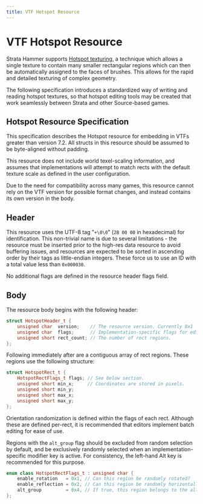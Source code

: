 ```yaml
---
title: VTF Hotspot Resource
---
```


# VTF Hotspot Resource

Strata Hammer supports [Hotspot texturing](https://www.defaultinteractive.co.uk/post/hotspot-texturing), a technique which allows a single texture to contain many smaller rectangular regions which can then be automatically assigned to the faces of brushes. This allows for the rapid and detailed texturing of complex geometry.

The following specification introduces a standardized way of writing and reading hotspot textures, so that hotspot editing tools may be created that work seamlessly between Strata and other Source-based games.

## Hotspot Resource Specification

This specification describes the Hotspot resource for embedding in VTFs greater than version 7.2. All structs in this resource should be assumed to be byte-aligned without padding.

This resource does not include world texel-scaling information, and assumes that implementations will attempt to match rects with the default texture scale as defined in the user configuration.

Due to the need for compatibility across many games, this resource cannot rely on the VTF version for possible format changes, and instead contains its own version in the body.

## Header

This resource uses the UTF-8 tag "`+\0\0`" (`2B 00 00` in hexadecimal) for identification. This non-trivial name is due to several limitations - the resource must be inserted prior to the high-res data resource to avoid buffering issues, and resources are expected to be sorted in ascending order by their tags as little-endian integers. These force us to use an ID with a total value less than `0x000030`.

No additional flags are defined in the resource header flags field.

## Body

The resource body begins with the following header:

```cpp
struct HotspotHeader_t {
	unsigned char  version;    // The resource version. Currently 0x1
	unsigned char  flags;      // Implementation-specific flags for editors.
	unsigned short rect_count; // The number of rect regions.
};
```

Following immediately after are a contiguous array of rect regions. These regions use the following structure:

```cpp
struct HotspotRect_t {
	HotspotRectFlags_t flags; // See below section.
	unsigned short min_x;     // Coordinates are stored in pixels.
	unsigned short min_y;
	unsigned short max_x;
	unsigned short max_y;
};
```

Orientation randomization is defined within the flags of each rect. Although these are defined per-rect, it is recommended that editors implement batch editing for ease of use.

Regions with the `alt_group` flag should be excluded from random selection by default, and be exclusively randomly selected when an implementation-specific modifier key is active. For consistency, the left-hand Alt key is recommended for this purpose.

```cpp
enum class HotspotRectFlags_t : unsigned char {
	enable_rotation   = 0x1, // Can this region be randomly rotated?
	enable_reflection = 0x2, // Can this region be randomly horizontally flipped?
	alt_group         = 0x4, // If true, this region belongs to the alternate group.
};
```
